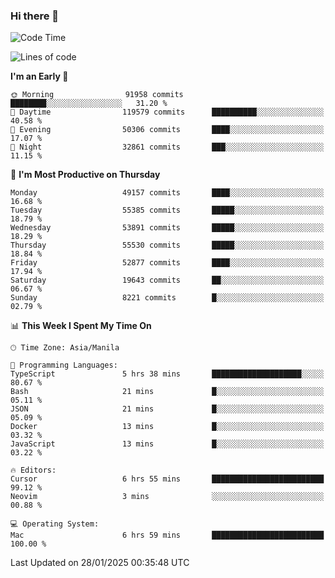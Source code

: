 ### Hi there 👋

<!--START_SECTION:waka-->
![Code Time](http://img.shields.io/badge/Code%20Time-5%2C796%20hrs%2016%20mins-blue)

![Lines of code](https://img.shields.io/badge/From%20Hello%20World%20I%27ve%20Written-116.3%20million%20lines%20of%20code-blue)

**I'm an Early 🐤** 

```text
🌞 Morning                91958 commits       ████████░░░░░░░░░░░░░░░░░   31.20 % 
🌆 Daytime                119579 commits      ██████████░░░░░░░░░░░░░░░   40.58 % 
🌃 Evening                50306 commits       ████░░░░░░░░░░░░░░░░░░░░░   17.07 % 
🌙 Night                  32861 commits       ███░░░░░░░░░░░░░░░░░░░░░░   11.15 % 
```
📅 **I'm Most Productive on Thursday** 

```text
Monday                   49157 commits       ████░░░░░░░░░░░░░░░░░░░░░   16.68 % 
Tuesday                  55385 commits       █████░░░░░░░░░░░░░░░░░░░░   18.79 % 
Wednesday                53891 commits       █████░░░░░░░░░░░░░░░░░░░░   18.29 % 
Thursday                 55530 commits       █████░░░░░░░░░░░░░░░░░░░░   18.84 % 
Friday                   52877 commits       ████░░░░░░░░░░░░░░░░░░░░░   17.94 % 
Saturday                 19643 commits       ██░░░░░░░░░░░░░░░░░░░░░░░   06.67 % 
Sunday                   8221 commits        █░░░░░░░░░░░░░░░░░░░░░░░░   02.79 % 
```


📊 **This Week I Spent My Time On** 

```text
🕑︎ Time Zone: Asia/Manila

💬 Programming Languages: 
TypeScript               5 hrs 38 mins       ████████████████████░░░░░   80.67 % 
Bash                     21 mins             █░░░░░░░░░░░░░░░░░░░░░░░░   05.11 % 
JSON                     21 mins             █░░░░░░░░░░░░░░░░░░░░░░░░   05.09 % 
Docker                   13 mins             █░░░░░░░░░░░░░░░░░░░░░░░░   03.32 % 
JavaScript               13 mins             █░░░░░░░░░░░░░░░░░░░░░░░░   03.22 % 

🔥 Editors: 
Cursor                   6 hrs 55 mins       █████████████████████████   99.12 % 
Neovim                   3 mins              ░░░░░░░░░░░░░░░░░░░░░░░░░   00.88 % 

💻 Operating System: 
Mac                      6 hrs 59 mins       █████████████████████████   100.00 % 
```


 Last Updated on 28/01/2025 00:35:48 UTC
<!--END_SECTION:waka-->


<!--
**rad182/rad182** is a ✨ _special_ ✨ repository because its `README.md` (this file) appears on your GitHub profile.

Here are some ideas to get you started:

- 🔭 I’m currently working on ...
- 🌱 I’m currently learning ...
- 👯 I’m looking to collaborate on ...
- 🤔 I’m looking for help with ...
- 💬 Ask me about ...
- 📫 How to reach me: ...
- 😄 Pronouns: ...
- ⚡ Fun fact: ...
-->
